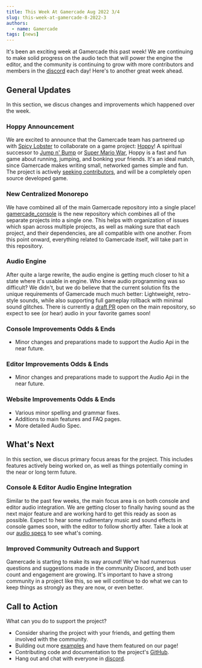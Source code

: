 ```yaml
---
title: This Week At Gamercade Aug 2022 3/4
slug: this-week-at-gamercade-8-2022-3
authors:
  - name: Gamercade
tags: [news]
---
```


It's been an exciting week at Gamercade this past week! We are continuing to make solid progress on the audio tech that will power the engine the editor, and the community is continuing to grow with more contributors and members in the [discord](https://discord.gg/Qafv2Fpt5j) each day! Here's to another great week ahead.

## General Updates

In this section, we discus changes and improvements which happened over the week.

### Hoppy Announcement

We are excited to announce that the Gamercade team has partnered up with [Spicy Lobster](https://spicylobster.itch.io/jumpy/devlog/356201/spicy-lobster-open-gamedev-company) to collaborate on a game project: [Hoppy](https://github.com/gamercade-io/hoppy)! A spiritual successor to [Jump n' Bump](https://github.com/fschulze/jumpnbump) or [Super Mario War](https://github.com/mmatyas/supermariowar), Hoppy is a fast and fun game about running, jumping, and bonking your friends. It's an ideal match, since Gamercade makes writing small, networked games simple and fun. The project is actively [seeking contributors](https://github.com/gamercade-io/hoppy/issues), and will be a completely open source developed game.

### New Centralized Monorepo

We have combined all of the main Gamercade repository into a single place! [gamercade_console](https://github.com/gamercade-io/gamercade_console) is the new repository which combines all of the separate projects into a single one. This helps with organization of issues which span across multiple projects, as well as making sure that each project, and their dependencies, are all compatible with one another. From this point onward, everything related to Gamercade itself, will take part in this repository.

### Audio Engine

After quite a large rewrite, the audio engine is getting much closer to hit a state where it's usable in engine. Who knew audio programming was so difficult? We didn't, but we do believe that the current solution fits the unique requirements of Gamercade much much better: Lightweight, retro-style sounds, while also supporting full gameplay rollback with minimal sound glitches. There is currently a [draft PR](https://github.com/gamercade-io/gamercade_console/pull/33) open on the main repository, so expect to see (or hear) audio in your favorite games soon!

### Console Improvements Odds & Ends

- Minor changes and preparations made to support the Audio Api in the near future.

### Editor Improvements Odds & Ends

- Minor changes and preparations made to support the Audio Api in the near future.

### Website Improvements Odds & Ends

- Various minor spelling and grammar fixes.
- Additions to main features and FAQ pages.
- More detailed Audio Spec.

## What's Next

In this section, we discus primary focus areas for the project. This includes features actively being worked on, as well as things potentially coming in the near or long term future.

### Console & Editor Audio Engine Integration

Similar to the past few weeks, the main focus area is on both console and editor audio integration. We are getting closer to finally having sound as the next major feature and are working hard to get this ready as soon as possible. Expect to hear some rudimentary music and sound effects in console games soon, with the editor to follow shortly after. Take a look at our [audio specs](/docs/console-specs#audio-specifications) to see what's coming.

### Improved Community Outreach and Support

Gamercade is starting to make its way around! We've had numerous questions and suggestions made in the community Discord, and both user count and engagement are growing. It's important to have a strong community in a project like this, so we will continue to do what we can to keep things as strongly as they are now, or even better.

## Call to Action

What can you do to support the project?

- Consider sharing the project with your friends, and getting them involved with the community.
- Building out more [examples](/docs/examples) and have them featured on our page!
- Contributing code and documentation to the project's [GitHub](https://github.com/gamercade-io/gamercade_console).
- Hang out and chat with everyone in [discord](https://discord.gg/Qafv2Fpt5j).